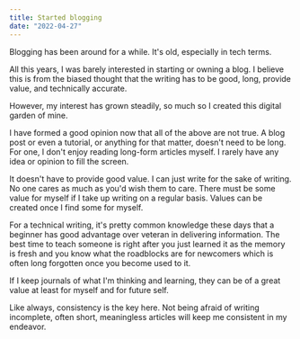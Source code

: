 ```yaml
---
title: Started blogging
date: "2022-04-27"
---
```


Blogging has been around for a while.
It's old, especially in tech terms.

All this years, I was barely interested in starting or owning a blog.
I believe this is from the biased thought that the writing has to be good, long, provide value, and technically accurate.

However, my interest has grown steadily, so much so I created this digital garden of mine.

I have formed a good opinion now that all of the above are not true. A blog post or even a tutorial, or anything for that matter, doesn't need to be long.
For one, I don't enjoy reading long-form articles myself.
I rarely have any idea or opinion to fill the screen.

It doesn't have to provide good value.
I can just write for the sake of writing.
No one cares as much as you'd wish them to care.
There must be some value for myself if I take up writing on a regular basis.
Values can be created once I find some for myself.

For a technical writing, it's pretty common knowledge these days that a beginner has good advantage over veteran in delivering information.
The best time to teach someone is right after you just learned it as the memory is fresh and you know what the roadblocks are for newcomers which is often long forgotten once you become used to it.

If I keep journals of what I'm thinking and learning,
they can be of a great value at least for myself and for future self.

Like always, consistency is the key here.
Not being afraid of writing incomplete, often short, meaningless articles will keep me consistent in my endeavor.
